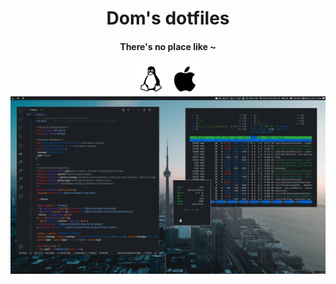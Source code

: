 <h1 align='center'>Dom's dotfiles</h1>
<h4 align='center'>There's no place like ~</h4>
<div align='center'>
  <img src='assets/linux.svg' width='50'>
  <img src='assets/macos.svg' width='50'>
  <img src='assets/screenshot.png'>
</div>